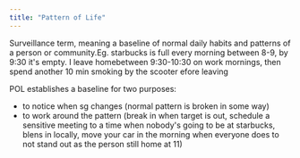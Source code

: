 ```yaml
---
title: "Pattern of Life"
---
```

Surveillance term, meaning a baseline of normal daily habits and patterns of a person or community.Eg. starbucks is full every morning between 8-9, by 9:30 it's empty. I leave homebetween 9:30-10:30 on work mornings, then spend another 10 min smoking by the scooter efore leaving

POL establishes a baseline for two purposes:
- to notice when sg changes (normal pattern is broken in some way)
- to work around the pattern (break in when target is out, schedule a sensitive meeting to a time when nobody's going to be at starbucks, blens in locally, move your car in the morning when everyone does to not stand out as the person still home at 11)